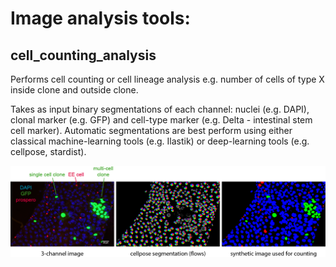 # Image analysis tools:

## cell_counting_analysis
Performs cell counting or cell lineage analysis e.g. number of cells of type X inside clone and outside clone.

Takes as input binary segmentations of each channel: nuclei (e.g. DAPI), clonal marker (e.g. GFP) and cell-type marker (e.g. Delta - intestinal stem cell marker). Automatic segmentations are best perform using either classical machine-learning tools (e.g. Ilastik) or deep-learning tools (e.g. cellpose, stardist).

![example_pose](/cca_images/example_pose.png)
